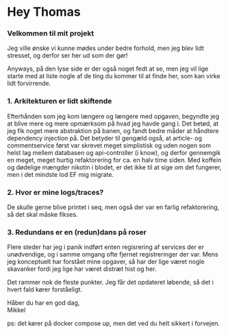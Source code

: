 # Hey Thomas

### Velkommen til mit projekt

Jeg ville ønske vi kunne mødes under bedre forhold,
men jeg blev lidt stresset, og derfor ser her ud som der gør!

Anyways, på den lyse side er der også noget fedt at se, 
men jeg vil lige starte med at liste nogle af de ting du
kommer til at finde her, som kan virke lidt forvirrende.

### 1. Arkitekturen er lidt skiftende

Efterhånden som jeg kom længere og længere med opgaven, begyndte jeg
at blive mere og mere opmærksom på hvad jeg havde gang i.
Det betød, at jeg fik noget mere abstraktion på banen,
og fandt bedre måder at håndtere dependency injection på.
Det betyder til gengæld også, at article- og commentservice
først var skrevet meget simplistisk og uden nogen som helst lag
mellem databasen og api-controller (i know), og derfor
gennemgik en meget, meget hurtig refaktorering for ca. en halv time siden.
Med koffein og dødelige mængder nikotin i blodet, 
er det ikke til at sige om det fungerer, men i det mindste lod
EF mig migrate.

### 2. Hvor er mine logs/traces?
De skulle gerne blive printet i seq, men også der
var en farlig refaktorering, så det skal måske fikses.

### 3. Redundans er en (redun)dans på roser
Flere steder har jeg i panik indført enten regisrering af services
der er unødvendige, og i samme omgang ofte fjernet registreringer
der var. Mens jeg konceptuelt har forstået mine opgaver, 
så har der lige været nogle skavanker fordi jeg lige har
været distræt hist og her.

Det rammer nok de fleste punkter. Jeg får det opdateret løbende, 
så det i hvert fald kører forståeligt.

Håber du har en god dag,   
Mikkel


ps: det kører på docker compose up, men det ved du helt sikkert i forvejen.
